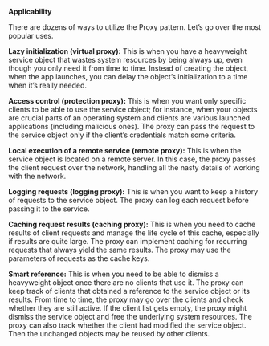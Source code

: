 <b>Applicability</b>

There are dozens of ways to utilize the Proxy pattern. 
Let’s go over the most popular uses.

<b>Lazy initialization (virtual proxy):</b> This is when you have a heavyweight 
service object that wastes system resources by being always up, even though you 
only need it from time to time. Instead of creating the object, when the app 
launches, you can delay the object’s initialization to a time when it’s really needed. 

<b>Access control (protection proxy):</b> This is when you want only specific clients 
to be able to use the service object; for instance, when your objects are crucial parts 
of an operating system and clients are various launched applications (including 
malicious ones). The proxy can pass the request to the service object only if the 
client’s credentials match some criteria.

<B>Local execution of a remote service (remote proxy):</b> This is when the service 
object is located on a remote server. In this case, the proxy passes the client request 
over the network, handling all the nasty details of working with the network.

<b>Logging requests (logging proxy):</b> This is when you want to keep a history of 
requests to the service object. The proxy can log each request before passing it to 
the service.

<b>Caching request results (caching proxy):</b> This is when you need to cache results 
of client requests and manage the life cycle of this cache, especially if results are 
quite large.  The proxy can implement caching for recurring requests that always yield 
the same results. The proxy may use the parameters of requests as the cache keys.

<b>Smart reference:</b> This is when you need to be able to dismiss a heavyweight object 
once there are no clients that use it. The proxy can keep track of clients that obtained
a reference to the service object or its results. From time to time, the proxy may go over
the clients and check whether they are still active. If the client list gets empty, the 
proxy might dismiss the service object and free the underlying system resources.
The proxy can also track whether the client had modified the service object. Then the 
unchanged objects may be reused by other clients.